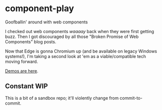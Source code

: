 # component-play

Goofballin' around with web components

I checked out web components _waaaay_ back when they were first getting buzz. Then I got discouraged by all those "Broken Promise of Web Components" blog posts.

Now that Edge is gonna Chromium up (and be available on legacy Windows systems!), I'm taking a second look at 'em as a viable/compatible tech moving forward.

[Demos are here](https://phillipluther.github.io/component-play/).

## Constant WIP

This is a bit of a sandbox repo; it'll violently change from commit-to-commit.
